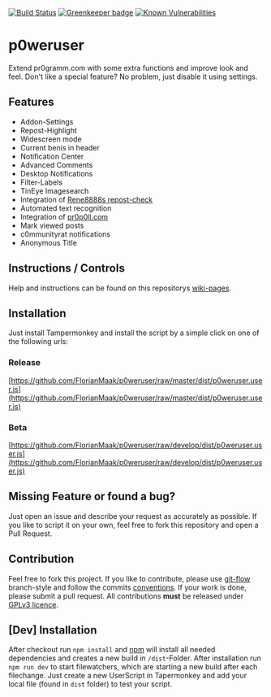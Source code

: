 [![Build Status](https://travis-ci.org/FlorianMaak/p0weruser.svg?branch=master)](https://github.com/FlorianMaak/p0weruser/raw/master/dist/p0weruser.user.js)
[![Greenkeeper badge](https://badges.greenkeeper.io/FlorianMaak/p0weruser.svg)](https://greenkeeper.io/)
[![Known Vulnerabilities](https://snyk.io/test/github/FlorianMaak/p0weruser/badge.svg?targetFile=package.json)](https://snyk.io/test/github/FlorianMaak/p0weruser?targetFile=package.json)

# p0weruser
Extend pr0gramm.com with some extra functions and improve look and feel. Don't like a special feature? No problem, just disable
it using settings.

## Features
* Addon-Settings
* Repost-Highlight
* Widescreen mode
* Current benis in header
* Notification Center
* Advanced Comments
* Desktop Notifications
* Filter-Labels
* TinEye Imagesearch
* Integration of [Rene8888s repost-check](https://rep0st.rene8888.at)
* Automated text recognition
* Integration of [pr0p0ll.com](https://pr0p0ll.com)
* Mark viewed posts
* c0mmunityrat notifications
* Anonymous Title

## Instructions / Controls
Help and instructions can be found on this repositorys [wiki-pages](https://github.com/FlorianMaak/p0weruser/wiki).

## Installation
Just install Tampermonkey and install the script by a simple
click on one of the following urls:

### Release
[https://github.com/FlorianMaak/p0weruser/raw/master/dist/p0weruser.user.js](https://github.com/FlorianMaak/p0weruser/raw/master/dist/p0weruser.user.js)

### Beta
[https://github.com/FlorianMaak/p0weruser/raw/develop/dist/p0weruser.user.js](https://github.com/FlorianMaak/p0weruser/raw/develop/dist/p0weruser.user.js)

## Missing Feature or found a bug?
Just open an issue and describe your request as accurately as possible. If you like to script it on your own, feel free to fork this repository and open a Pull Request.

## Contribution
Feel free to fork this project. If you like to contribute, please use [git-flow](https://github.com/nvie/gitflow)
branch-style and follow the commits [conventions](https://github.com/FlorianMaak/p0weruser/wiki/Conventions). If your work is done, please submit a
pull request. All contributions **must** be released under [GPLv3 licence](https://github.com/FlorianMaak/p0weruser/blob/master/LICENSE).

## [Dev] Installation
After checkout run ```npm install``` and [npm](https://www.npmjs.com/) will install all needed dependencies and creates a new build in ```/dist```-Folder. After installation run
```npm run dev``` to start filewatchers, which are starting a new build after each filechange. Just create a new UserScript in Tapermonkey and add your local file (found in
```dist``` folder) to test your script. 
